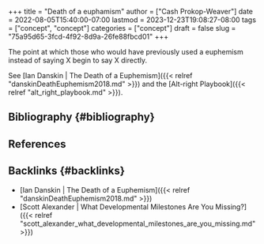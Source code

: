+++
title = "Death of a euphamism"
author = ["Cash Prokop-Weaver"]
date = 2022-08-05T15:40:00-07:00
lastmod = 2023-12-23T19:08:27-08:00
tags = ["concept", "concept"]
categories = ["concept"]
draft = false
slug = "75a95d65-3fcd-4f92-8d9a-26fe88fbcd01"
+++

The point at which those who would have previously used a euphemism instead of saying X begin to say X directly.

See [Ian Danskin | The Death of a Euphemism]({{< relref "danskinDeathEuphemism2018.md" >}}) and the [Alt-right Playbook]({{< relref "alt_right_playbook.md" >}}).


## Bibliography {#bibliography}

## References

<style>.csl-entry{text-indent: -1.5em; margin-left: 1.5em;}</style><div class="csl-bib-body">
</div>



## Backlinks {#backlinks}

-   [Ian Danskin | The Death of a Euphemism]({{< relref "danskinDeathEuphemism2018.md" >}})
-   [Scott Alexander | What Developmental Milestones Are You Missing?]({{< relref "scott_alexander_what_developmental_milestones_are_you_missing.md" >}})

